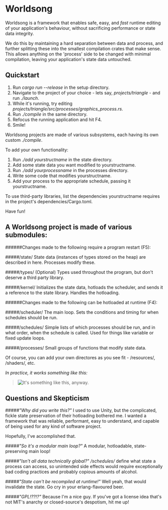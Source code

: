 
Worldsong
=========

Worldsong is a framework that enables safe, easy, and _fast_ runtime editing of your application's behaviour, without sacrificing performance or state data integrity. 

We do this by maintaining a hard separation between data and process, and further splitting these into the smallest compilation crates that make sense. This allows anything on the 'process' side to be changed with minimal compilation, leaving your application's state data untouched.

Quickstart
----------

1. Run _cargo run --release_ in the setup directory.
2. Navigate to the project of your choice - lets say, _projects/triangle_ - and run _./launch_.
3. While it's running, try editing _projects/triangle/src/processes/graphics_process.rs_.
4. Run _./compile_ in the same directory.
5. Refocus the running application and hit F4.
6. Smile!

Worldsong projects are made of various subsystems, each having its own custom _./compile_.

To add your own functionality:

1. Run _./add yourstructname_ in the state directory.
2. Add some state data you want modified to yourstructname.
3. Run _./add yourprocessname_ in the processes directory.
4. Write some code that modifies yourstructname.
5. Add your process to the appropriate schedule, passing it yourstructname.

To use third-party libraries, list the dependencies yourstructname requires in the project's dependencies/Cargo.toml.

Have fun!


A Worldsong project is made of various submodules:
--------------------------------------------------

######Changes made to the following require a program restart (F5):

#####/state/
State data (instances of types stored on the heap) are described in here. Processes modify these.

#####/types/ (Optional)
Types used throughout the program, but don't deserve a third party library.

#####/kernel/
Initializes the state data, hotloads the scheduler, and sends it a reference to the state library. Handles the hotloading.

######Changes made to the following can be hotloaded at runtime (F4):

#####/scheduler/
The main loop. Sets the conditions and timing for when schedules should be run.

#####/schedules/
Simple lists of which processes should be run, and in what order, when the schedule is called. Used for things like variable or fixed update loops.

#####/processes/
Small groups of functions that modify state data.

Of course, you can add your own directores as you see fit - /resources/, /shaders/, etc.

*In practice, it works something like this:*

>![It's something like this, anyway.](http://i.imgur.com/Rac2pZq.png)


Questions and Skepticism
------------------------

#####*"Why did you write this?"*
I used to use Unity, but the complicated, fickle state preservation of their hotloading bothered me. I wanted a framework that was reliable, performant, easy to understand, and capable of being used for any kind of software project. 

Hopefully, I've accomplished that.

#####*"So it's a modular main loop?"*
A modular, hotloadable, state-preserving main loop!

#####*"Isn't all data technically global?"*
_/schedules/_ define what state a process can access, so unintended side effects would require exceptionally bad coding practices and probably copious amounts of alcohol.

#####*"State can't be recompiled at runtime!"*
Well yeah, that would invalidate the state. Go cry in your erlang-flavoured beer.

#####*"GPL!??!?"*
Because I'm a nice guy. If you've got a license idea that's not MIT's anarchy or closed-source's despotism, hit me up!


